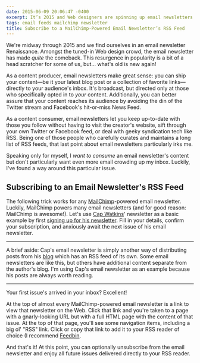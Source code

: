```yaml
---
date: 2015-06-09 20:06:47 -0400
excerpt: It’s 2015 and Web designers are spinning up email newsletters left and right. What’s an RSS reader to do?
tags: email feeds mailchimp newsletter
title: Subscribe to a MailChimp-Powered Email Newsletter’s RSS Feed
---
```


We're midway through 2015 and we find ourselves in an email newsletter Renaissance. Amongst the tuned-in Web design crowd, the email newsletter has made _quite_ the comeback. This resurgence in popularity is a bit of a head scratcher for some of us, but… what's old is new again!

As a content producer, email newsletters make great sense: you can ship your content—be it your latest blog post or a collection of favorite links—directly to your audience's inbox. It's broadcast, but directed only at those who specifically opted in to _your_ content. Additionally, you can better assure that your content reaches its audience by avoiding the din of the Twitter stream and Facebook's hit-or-miss News Feed.

As a content consumer, email newsletters let you keep up-to-date with those you follow without having to visit the creator's website, sift through your own Twitter or Facebook feed, or deal with geeky syndication tech like RSS. Being one of those people who carefully curates and maintains a long list of RSS feeds, that last point about email newsletters particularly irks me.

Speaking only for myself, I _want to consume_ an email newsletter's content but don't particularly want even more email crowding up my inbox. Luckily, I've found a way around this particular issue.

## Subscribing to an Email Newsletter's RSS Feed

The following trick works for any [MailChimp](http://mailchimp.com/)-powered email newsletter. Luckily, MailChimp powers many email newsletters (and for good reason: MailChimp is awesome!). Let's use [Cap Watkins](http://capwatkins.com/)' newsletter as a basic example by first [signing up for his newsletter](http://capwatkins.com/subscribe/). Fill in your details, confirm your subscription, and anxiously await the next issue of his email newsletter.

---

A brief aside: Cap's email newsletter is simply another way of distributing posts from his [blog](http://blog.capwatkins.com/) which has an RSS feed of its own. Some email newsletters are like this, but others have additional content separate from the author's blog. I'm using Cap's email newsletter as an example because his posts are always worth reading.

---

Your first issue's arrived in your inbox? Excellent!

At the top of almost every MailChimp-powered email newsletter is a link to view that newsletter on the Web. Click that link and you're taken to a page with a gnarly-looking URL but with a full HTML page with the content of that issue. At the top of that page, you'll see some navigation items, including a big ol' "RSS" link. Click or copy that link to add it to your RSS reader of choice (I recommend [Feedbin](https://feedbin.com/).

And that's it! At this point, you can optionally unsubscribe from the email newsletter and enjoy all future issues delivered directly to your RSS reader.